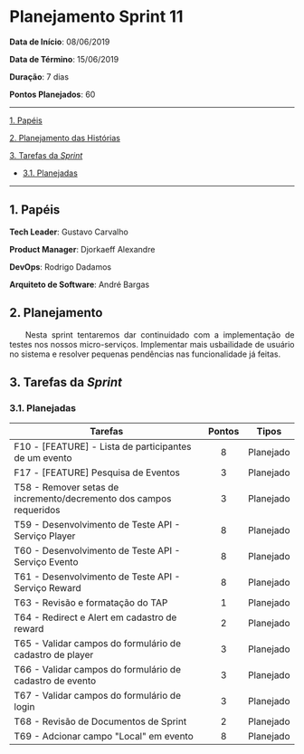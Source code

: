 # Planejamento Sprint 11

**Data de Início**: 08/06/2019

**Data de Término**: 15/06/2019

**Duração**: 7 dias

**Pontos Planejados**: 60

-------

[1. Papéis](#_1-papéis)

[2. Planejamento das Histórias](#_2-planejamento-das-historias)

[3. Tarefas da _Sprint_](#_3-tarefas-da-sprint)  

* [3.1. Planejadas](#_31-planejadas)

-------

## 1. Papéis

**Tech Leader**: Gustavo Carvalho

**Product Manager**: Djorkaeff Alexandre

**DevOps**: Rodrigo Dadamos

**Arquiteto de Software**: André Bargas

## 2. Planejamento
<p style="text-align:justify">&emsp;&emsp;Nesta sprint tentaremos dar continuidado com a implementação de testes nos nossos micro-serviços. Implementar mais usbailidade de usuário no sistema e resolver pequenas pendências nas funcionalidade já feitas.</p>

## 3. Tarefas da _Sprint_

### 3.1. Planejadas

|Tarefas|Pontos|Tipos|
|--|:--:|:--:|
|F10 - [FEATURE] - Lista de participantes de um evento|8|Planejado|
|F17 - [FEATURE] Pesquisa de Eventos|3|Planejado|
|T58 - Remover setas de incremento/decremento dos campos requeridos|3|Planejado|
|T59 - Desenvolvimento de Teste API - Serviço Player|8|Planejado|
|T60 - Desenvolvimento de Teste API - Serviço Evento|8|Planejado|
|T61 - Desenvolvimento de Teste API - Serviço Reward|8|Planejado|
|T63 - Revisão e formatação do TAP|1|Planejado|
|T64 - Redirect e Alert em cadastro de reward|2|Planejado|
|T65 - Validar campos do formulário de cadastro de player|3|Planejado|
|T66 - Validar campos do formulário de cadastro de evento|3|Planejado|
|T67 - Validar campos do formulário de login|3|Planejado|
|T68 - Revisão de Documentos de Sprint|2|Planejado|
|T69 - Adcionar campo "Local" em evento|8|Planejado|

